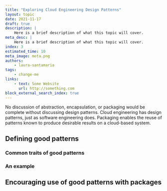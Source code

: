 ```yaml
---
title: "Exploring Cloud Engineering Design Patterns"
layout: topic
date: 2021-11-17
draft: true
description: |
    Here is a brief description of what this topic will cover.
meta_desc: |
    Here is a brief description of what this topic will cover.
index: 3
estimated_time: 10
meta_image: meta.png
authors:
    - laura-santamaria
tags:
    - change-me
links:
    - text: Some Website
      url: http://something.com
block_external_search_index: true
---
```


No discussion of abstraction, encapsulation, or packaging would be complete
without discussing design patterns. Cloud engineering has design patterns, just
as software engineering does. Packaging enables the reuse of patterns known to
produce desirable results on a cloud-based system.

## Defining good patterns

### Common traits of good patterns

### An example

## Encouraging use of good patterns with packages